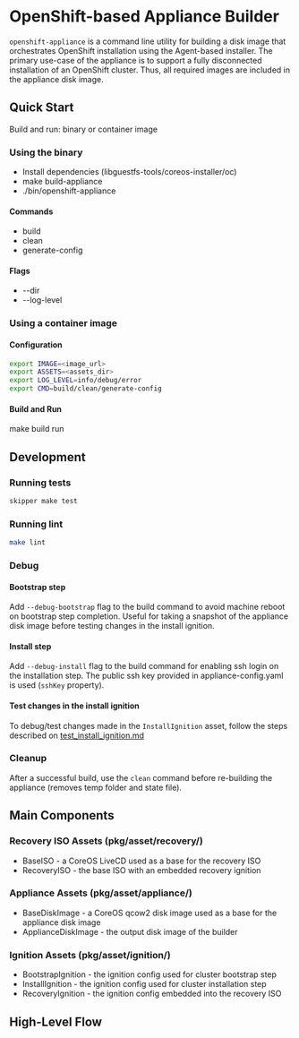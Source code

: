 # OpenShift-based Appliance Builder

`openshift-appliance` is a command line utility for building a disk image that orchestrates OpenShift installation using the Agent-based installer. 
The primary use-case of the appliance is to support a fully disconnected installation
of an OpenShift cluster. Thus, all required images are included in the appliance disk image.

## Quick Start

Build and run: binary or container image

### Using the binary
* Install dependencies (libguestfs-tools/coreos-installer/oc)
* make build-appliance
* ./bin/openshift-appliance

#### Commands
* build
* clean
* generate-config

#### Flags
* --dir
* --log-level

### Using a container image

#### Configuration
``` bash
export IMAGE=<image_url>
export ASSETS=<assets_dir>
export LOG_LEVEL=info/debug/error
export CMD=build/clean/generate-config
```

#### Build and Run
make build run

## Development

### Running tests
```bash
skipper make test
```

### Running lint
```bash
make lint
```

### Debug

#### Bootstrap step

Add `--debug-bootstrap` flag to the build command to avoid machine reboot on bootstrap step completion. Useful for taking a snapshot of the appliance disk image before testing changes in the install ignition. 

#### Install step

Add `--debug-install` flag to the build command for enabling ssh login on the installation step.
The public ssh key provided in appliance-config.yaml is used (`sshKey` property).

#### Test changes in the install ignition

To debug/test changes made in the `InstallIgnition` asset, follow the steps described on [test_install_ignition.md](/hack/diskimage/test_install_ignition.md)

### Cleanup

After a successful build, use the `clean` command before re-building the appliance (removes temp folder and state file).

## Main Components

### Recovery ISO Assets (pkg/asset/recovery/)
* BaseISO - a CoreOS LiveCD used as a base for the recovery ISO
* RecoveryISO - the base ISO with an embedded recovery ignition

### Appliance Assets (pkg/asset/appliance/)
* BaseDiskImage - a CoreOS qcow2 disk image used as a base for the appliance disk image
* ApplianceDiskImage - the output disk image of the builder

### Ignition Assets (pkg/asset/ignition/)
* BootstrapIgnition - the ignition config used for cluster bootstrap step
* InstallIgnition - the ignition config used for cluster installation step
* RecoveryIgnition - the ignition config embedded into the recovery ISO

## High-Level Flow
